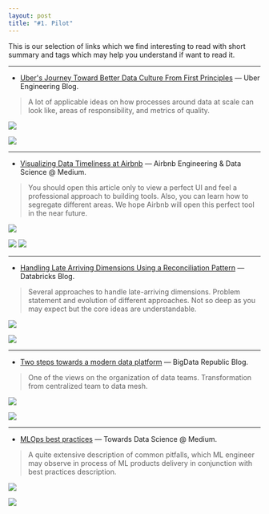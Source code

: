 ```yaml
---
layout: post
title: "#1. Pilot"
---
```


This is our selection of links which we find interesting to read with short summary and tags which may help you understand if want to read it.

---

- [Uber's Journey Toward Better Data Culture From First Principles](https://eng.uber.com/ubers-journey-toward-better-data-culture-from-first-principles/) — Uber Engineering Blog.  

> A lot of applicable ideas on how processes around data at scale can look like, areas of responsibility, and metrics of quality.

![](https://img.shields.io/badge/level-beginner-blue)

![](https://img.shields.io/badge/topic-culture-success)

---

- [Visualizing Data Timeliness at Airbnb](https://medium.com/airbnb-engineering/visualizing-data-timeliness-at-airbnb-ee638fdf4710) — Airbnb Engineering & Data Science @ Medium.

> You should open this article only to view a perfect UI and feel a professional approach to building tools. Also, you can learn how to segregate different areas. We hope Airbnb will open this perfect tool in the near future.

![](https://img.shields.io/badge/level-medium-blue)

![](https://img.shields.io/badge/topic-visualization-557D5C) ![](https://img.shields.io/badge/topic-monitoring-CC0A65)

---

- [Handling Late Arriving Dimensions Using a Reconciliation Pattern](https://databricks.com/blog/2020/12/15/handling-late-arriving-dimensions-using-a-reconciliation-pattern.html) — Databricks Blog.

> Several approaches to handle late-arriving dimensions. Problem statement and evolution of different approaches. Not so deep as you may expect but the core ideas are understandable.

![](https://img.shields.io/badge/level-advanced-blue)

![](https://img.shields.io/badge/topic-late--arriving--data-blueviolet)

---
 
- [Two steps towards a modern data platform](https://www.bigdatarepublic.nl/articles/two-steps-towards-modern-data-platform/) — BigData Republic Blog.

> One of the views on the organization of data teams. Transformation from centralized team to data mesh.

![](https://img.shields.io/badge/level-beginner-blue)

![](https://img.shields.io/badge/topic-analytics-blueviolet)

---

- [MLOps best practices](https://towardsdatascience.com/mlops-practices-for-data-scientists-dbb01be45dd8) — Towards Data Science @ Medium.

> A quite extensive description of common pitfalls, which ML engineer may observe in process of ML products delivery in conjunction with best practices description.

![](https://img.shields.io/badge/level-medium-blue)

![](https://img.shields.io/badge/topic-mlops-orange)
